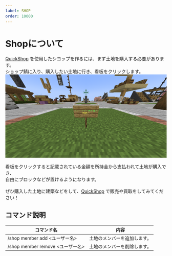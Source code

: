```yaml
---
label: SHOP
order: 10000
---
```

# Shopについて
[QuickShop](https://docs.fukumaisaba.net/plugins/quickshop/) を使用したシヨップを作るには、まず土地を購入する必要があります。<br>
ショップ鯖に入り、購入したい土地に行き、看板をクリックします。<br>
<img src="/images/shop/1.png" width="800">

看板をクリックすると記載されている金額を所持金から支払われて土地が購入でき、<br>
自由にブロックなどが置けるようになります。
<br><br>
ぜひ購入した土地に建築などをして、[QuickShop](https://docs.fukumaisaba.net/plugins/quickshop/) で販売や買取をしてみてください！

## コマンド説明
|コマンド名|内容|
|----|----|
|/shop member add <ユーザー名>|土地のメンバーを追加します。|
|/shop member remove <ユーザー名>|土地のメンバーを削除します。|